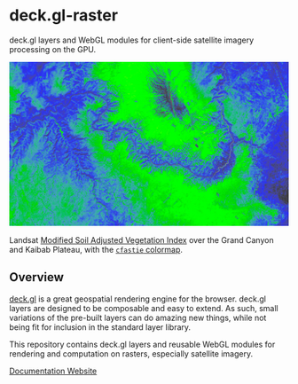 # deck.gl-raster

deck.gl layers and WebGL modules for client-side satellite imagery processing on the GPU.

[![](assets/images/msavi_grca_cfastie.jpg)][docs_website]

Landsat [Modified Soil Adjusted Vegetation Index][msavi] over the Grand Canyon and Kaibab Plateau, with the [`cfastie` colormap][cfastie].

[msavi]: https://www.usgs.gov/land-resources/nli/landsat/landsat-modified-soil-adjusted-vegetation-index
[cfastie]: assets/colormaps/cfastie.png

## Overview

[deck.gl](https://deck.gl) is a great geospatial rendering engine for the
browser. deck.gl layers are designed to be composable and easy to extend. As
such, small variations of the pre-built layers can do amazing new things, while
not being fit for inclusion in the standard layer library.

This repository contains deck.gl layers and reusable WebGL modules for rendering
and computation on rasters, especially satellite imagery.

[Documentation Website][docs_website]

[docs_website]: https://kylebarron.dev/deck.gl-raster
